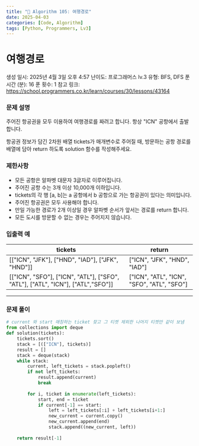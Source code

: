 ```yaml
---
title: "🧠 Algorithm 105: 여행경로"
date: 2025-04-03
categories: [Code, Algorithm]
tags: [Python, Programmers, Lv3]
---
```


# 여행경로

생성 일시: 2025년 4월 3일 오후 4:57
난이도: 프로그래머스 lv.3
유형: BFS, DFS
푼 시간 (분): 16
푼 횟수: 1
참고 링크: https://school.programmers.co.kr/learn/courses/30/lessons/43164

### **문제 설명**

주어진 항공권을 모두 이용하여 여행경로를 짜려고 합니다. 항상 "ICN" 공항에서 출발합니다.

항공권 정보가 담긴 2차원 배열 tickets가 매개변수로 주어질 때, 방문하는 공항 경로를 배열에 담아 return 하도록 solution 함수를 작성해주세요.

### 제한사항

- 모든 공항은 알파벳 대문자 3글자로 이루어집니다.
- 주어진 공항 수는 3개 이상 10,000개 이하입니다.
- tickets의 각 행 [a, b]는 a 공항에서 b 공항으로 가는 항공권이 있다는 의미입니다.
- 주어진 항공권은 모두 사용해야 합니다.
- 만일 가능한 경로가 2개 이상일 경우 알파벳 순서가 앞서는 경로를 return 합니다.
- 모든 도시를 방문할 수 없는 경우는 주어지지 않습니다.

### 입출력 예

| tickets | return |
| --- | --- |
| [["ICN", "JFK"], ["HND", "IAD"], ["JFK", "HND"]] | ["ICN", "JFK", "HND", "IAD"] |
| [["ICN", "SFO"], ["ICN", "ATL"], ["SFO", "ATL"], ["ATL", "ICN"], ["ATL","SFO"]] | ["ICN", "ATL", "ICN", "SFO", "ATL", "SFO"] |

---

### 문제 풀이

```python
# current 와 start 매칭하는 ticket 찾고 그 티켓 제외한 나머지 티켓만 같이 보냄    
from collections import deque
def solution(tickets):
    tickets.sort()
    stack = [(["ICN"], tickets)]
    result = []
    stack = deque(stack)
    while stack:
        current, left_tickets = stack.popleft()
        if not left_tickets:
            result.append(current)
            break
            
        for i, ticket in enumerate(left_tickets):
            start, end = ticket
            if current[-1] == start:
                left = left_tickets[:i] + left_tickets[i+1:]
                new_current = current.copy()
                new_current.append(end)
                stack.append((new_current, left))
    
    return result[-1]
```